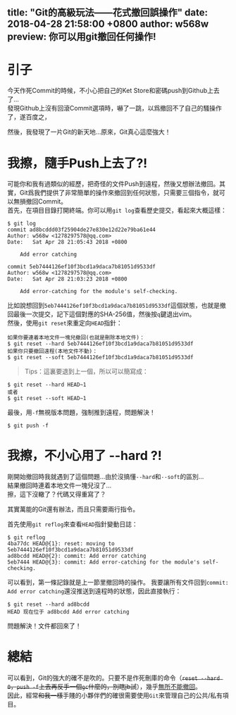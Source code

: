 title: "Git的高級玩法——花式撤回誤操作"
date: 2018-04-28 21:58:00 +0800
author: w568w
preview: 你可以用git撤回任何操作!
---
# 引子
今天作死Commit的時候，不小心把自己的Ket Store和密碼push到Github上去了...  
發現Github上沒有回滾Commit選項時，嚇了一跳，以爲撤回不了自己的騷操作了，遂百度之，  
  
然後，我發現了一片Git的新天地...原來，Git真心這麼強大！
# 我擦，隨手Push上去了?!
可能你和我有過類似的經歷，把奇怪的文件Push到遠程，然後又想辦法撤回。其實，Git爲我們提供了非常簡單的操作來撤回到任何狀態，只需要三個指令，就可以無損撤回Commit。  
首先，在項目目錄打開終端。你可以用`git log`查看歷史提交，看起來大概這樣：  
```
$ git log
commit ad8bcddd03f25904de27e830e12d22e79ba61e44
Author: w568w <1278297578@qq.com>
Date:   Sat Apr 28 21:05:43 2018 +0800

    Add error catching

commit 5eb7444126ef10f3bcd1a9daca7b81051d9533df
Author: w568w <1278297578@qq.com>
Date:   Sat Apr 28 21:03:23 2018 +0800

    Add error-catching for the module's self-checking.
```
比如說想回到`5eb7444126ef10f3bcd1a9daca7b81051d9533df`這個狀態，也就是撤回最後一次提交，記下這個對應的SHA-256值，然後按`q`鍵退出vim。  
然後，使用`git reset`來重定向`HEAD`指針：

```
如果你要連着本地文件一塊兒撤回(也就是刪除本地文件)：
$ git reset --hard 5eb7444126ef10f3bcd1a9daca7b81051d9533df 
如果你只要撤回遠程(本地文件不動)：
$ git reset --soft 5eb7444126ef10f3bcd1a9daca7b81051d9533df 
```
> Tips：這裏要退到上一個，所以可以簡寫成：
 ```
$ git reset --hard HEAD~1
或者
$ git reset --soft HEAD~1
```

最後，用`-f`無視版本問題，強制推到遠程，問題解決！
```
$ git push -f
```
# 我擦，不小心用了 --hard ?!
剛開始撤回時我就遇到了這個問題...由於沒搞懂`--hard`和`--soft`的區別...  
結果撤回時連着本地文件一塊兒沒了...  
擦，這下沒轍了？代碼又得重寫了？  
  
其實萬能的Git還有辦法，而且只需要兩行指令。  
  
首先使用`git reflog`來查看`HEAD`指針變動日誌：
```
$ git reflog
4ba77dc HEAD@{1}: reset: moving to 5eb7444126ef10f3bcd1a9daca7b81051d9533df
ad8bcdd HEAD@{2}: commit: Add error catching
5eb7444 HEAD@{3}: commit: Add error-catching for the module's self-checking.
```
可以看到，第一條記錄就是上一節里撤回時的操作。
我要讓所有文件回到`commit: Add error catching`還沒推送到遠程時的狀態，因此直接執行：
```
$ git reset --hard ad8bcdd
HEAD 现在位于 ad8bcdd Add error catching
```
問題解決！文件都回來了！  
# 總結
可以看到，Git的強大的確不是吹的。只要不是作死刪庫的命令（~~`reset --hard 0`，`push -f`上去再反手一個`gc`什麼的，別瞎jb試~~），幾乎[無所不能撤回](http://mobile.51cto.com/hot-481240.htm)。  
因此，經常~~和我一樣~~手賤的小夥伴們的確很需要使用`Git`來管理自己的公共/私有項目。